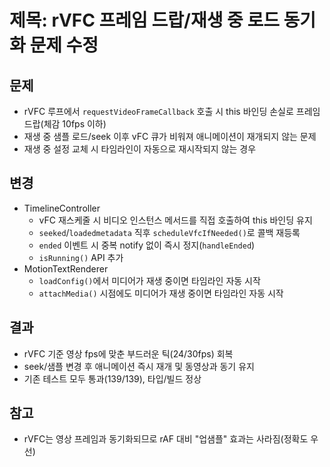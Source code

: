 # 제목: rVFC 프레임 드랍/재생 중 로드 동기화 문제 수정

## 문제
- rVFC 루프에서 `requestVideoFrameCallback` 호출 시 this 바인딩 손실로 프레임 드랍(체감 10fps 이하)
- 재생 중 샘플 로드/seek 이후 vFC 큐가 비워져 애니메이션이 재개되지 않는 문제
- 재생 중 설정 교체 시 타임라인이 자동으로 재시작되지 않는 경우

## 변경
- TimelineController
  - vFC 재스케줄 시 비디오 인스턴스 메서드를 직접 호출하여 this 바인딩 유지
  - `seeked`/`loadedmetadata` 직후 `scheduleVfcIfNeeded()`로 콜백 재등록
  - `ended` 이벤트 시 중복 notify 없이 즉시 정지(`handleEnded`)
  - `isRunning()` API 추가
- MotionTextRenderer
  - `loadConfig()`에서 미디어가 재생 중이면 타임라인 자동 시작
  - `attachMedia()` 시점에도 미디어가 재생 중이면 타임라인 자동 시작

## 결과
- rVFC 기준 영상 fps에 맞춘 부드러운 틱(24/30fps) 회복
- seek/샘플 변경 후 애니메이션 즉시 재개 및 동영상과 동기 유지
- 기존 테스트 모두 통과(139/139), 타입/빌드 정상

## 참고
- rVFC는 영상 프레임과 동기화되므로 rAF 대비 "업샘플" 효과는 사라짐(정확도 우선)
